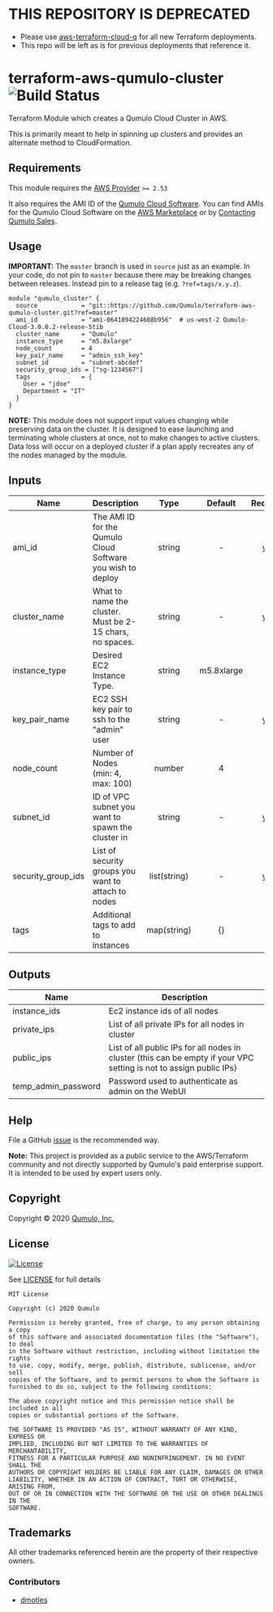 # THIS REPOSITORY IS DEPRECATED #

* Please use [aws-terraform-cloud-q](https://github.com/Qumulo/aws-terraform-cloud-q) for all new Terraform deployments.
* This repo will be left as is for previous deployments that reference it.

# terraform-aws-qumulo-cluster ![Build Status](https://codebuild.us-west-2.amazonaws.com/badges?uuid=eyJlbmNyeXB0ZWREYXRhIjoiSFdqMnlNRys1OEdDY3I5Y0tKLzdNRUtuZjNEY1NJbWNRSEk0eEdsYzNkc3dRcm1qR3BkaFpacWF2cy9sVjJHZXRpY1dFWS9GdXRZdFJ4K0lkVE1vZTJrPSIsIml2UGFyYW1ldGVyU3BlYyI6InF3TVg2UmY2d2JJYWJjbE4iLCJtYXRlcmlhbFNldFNlcmlhbCI6MX0%3D&branch=master)

Terraform Module which creates a Qumulo Cloud Cluster in AWS.

This is primarily meant to help in spinning up clusters and provides an alternate method to CloudFormation.

## Requirements

This module requires the [AWS Provider](https://github.com/terraform-providers/terraform-provider-aws) `>= 2.53`

It also requires the AMI ID of the [Qumulo Cloud Software](https://qumulo.com/product/cloud-products/).
You can find AMIs for the Qumulo Cloud Software on the [AWS Marketplace](https://aws.amazon.com/marketplace/search/results?page=1&filters=VendorId&VendorId=c35cf4f2-2f03-462f-9548-27863b37e609&searchTerms=Qumulo)
or by [Contacting Qumulo Sales](http://discover.qumulo.com/cloud-calc-contact.html).

## Usage


**IMPORTANT:** The `master` branch is used in `source` just as an example. In your code, do not pin to `master` because there may be breaking changes between releases.
Instead pin to a release tag (e.g. `?ref=tags/x.y.z`).

```hcl
module "qumulo_cluster" {
  source            = "git::https://github.com/Qumulo/terraform-aws-qumulo-cluster.git?ref=master"
  ami_id            = "ami-0641894224608b956"  # us-west-2 Qumulo-Cloud-3.0.0.2-release-5tib
  cluster_name      = "Qumulo"
  instance_type     = "m5.8xlarge"
  node_count        = 4
  key_pair_name     = "admin_ssh_key"
  subnet_id         = "subnet-abcdef"
  security_group_ids = ["sg-1234567"]
  tags              = {
    User = "jdoe"
    Department = "IT"
  }
}
```

__NOTE:__ This module does not support input values changing while preserving
data on the cluster. It is designed to ease launching and terminating whole
clusters at once, not to make changes to active clusters. Data loss will occur
on a deployed cluster if a plan apply recreates any of the nodes managed by the
module.

## Inputs

| Name | Description | Type | Default | Required |
|------|-------------|:----:|:-----:|:-----:|
| ami_id | The AMI ID for the Qumulo Cloud Software you wish to deploy | string | - | yes |
| cluster_name | What to name the cluster. Must be 2-15 chars, no spaces. | string | - | yes |
| instance_type | Desired EC2 Instance Type. | string | m5.8xlarge | no |
| key_pair_name | EC2 SSH key pair to ssh to the "admin" user | string | - | yes |
| node_count | Number of Nodes (min: 4, max: 100) | number | 4 | no |
| subnet_id | ID of VPC subnet you want to spawn the cluster in | string | - | yes |
| security_group_ids | List of security groups you want to attach to nodes | list(string) | - | yes |
| tags | Additional tags to add to instances | map(string) | {} | no |

## Outputs

| Name | Description |
|------|-------------|
| instance_ids | Ec2 instance ids of all nodes |
| private_ips | List of all private IPs for all nodes in cluster |
| public_ips | List of all public IPs for all nodes in cluster (this can be empty if your VPC setting is not to assign public IPs) |
| temp_admin_password | Password used to authenticate as admin on the WebUI |

## Help

File a GitHub [issue](https://github.com/Qumulo/terraform-aws-qumulo-cluster//issues) is the recommended way.

__Note:__ This project is provided as a public service to the AWS/Terraform
community and not directly supported by Qumulo's paid enterprise support. It is
intended to be used by expert users only.

## Copyright

Copyright © 2020 [Qumulo, Inc.](https://qumulo.com)

## License

[![License](https://img.shields.io/badge/license-MIT-green)](https://opensource.org/licenses/MIT)

See [LICENSE](LICENSE) for full details

    MIT License
    
    Copyright (c) 2020 Qumulo
    
    Permission is hereby granted, free of charge, to any person obtaining a copy
    of this software and associated documentation files (the "Software"), to deal
    in the Software without restriction, including without limitation the rights
    to use, copy, modify, merge, publish, distribute, sublicense, and/or sell
    copies of the Software, and to permit persons to whom the Software is
    furnished to do so, subject to the following conditions:
    
    The above copyright notice and this permission notice shall be included in all
    copies or substantial portions of the Software.
    
    THE SOFTWARE IS PROVIDED "AS IS", WITHOUT WARRANTY OF ANY KIND, EXPRESS OR
    IMPLIED, INCLUDING BUT NOT LIMITED TO THE WARRANTIES OF MERCHANTABILITY,
    FITNESS FOR A PARTICULAR PURPOSE AND NONINFRINGEMENT. IN NO EVENT SHALL THE
    AUTHORS OR COPYRIGHT HOLDERS BE LIABLE FOR ANY CLAIM, DAMAGES OR OTHER
    LIABILITY, WHETHER IN AN ACTION OF CONTRACT, TORT OR OTHERWISE, ARISING FROM,
    OUT OF OR IN CONNECTION WITH THE SOFTWARE OR THE USE OR OTHER DEALINGS IN THE
    SOFTWARE.

## Trademarks

All other trademarks referenced herein are the property of their respective owners.

### Contributors

 - [dmotles](https://github.com/dmotles)
